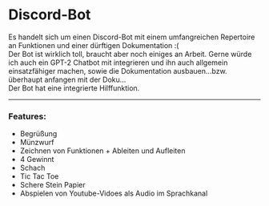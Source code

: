 # Discord-Bot
Es handelt sich um einen Discord-Bot mit einem umfangreichen Repertoire an Funktionen und einer dürftigen Dokumentation :(<br>
Der Bot ist wirklich toll, braucht aber noch einiges an Arbeit. Gerne würde ich auch ein GPT-2 Chatbot mit integrieren und ihn auch allgemein einsatzfähiger machen, sowie die Dokumentation ausbauen...bzw. überhaupt anfangen mit der Doku...<br>
Der Bot hat eine integrierte Hilffunktion.
___
### Features:
- Begrüßung
- Münzwurf
- Zeichnen von Funktionen + Ableiten und Aufleiten
- 4 Gewinnt
- Schach
- Tic Tac Toe
- Schere Stein Papier
- Abspielen von Youtube-Vidoes als Audio im Sprachkanal
